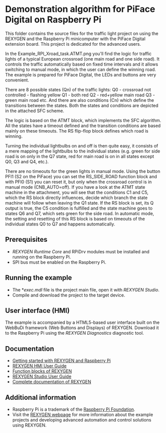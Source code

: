 Demonstration algorithm for PiFace Digital on Raspberry Pi 
==========================================================

This folder contains the source files for the traffic light project on using the 
REXYGEN and the Raspberry Pi minicomputer with 
the PiFace Digital extension board. This project is dedicated for the advanced users.

In the Example_RPI_Xroad_task.ATMT.png you'll find the logic for traffic lights of a typical
European crossroad (one main road and one side road). It controls the
traffic automatically based on fixed time intervals and it allows
switching to manual mode, in which the user can define the winning road.
The example is prepared for PiFace Digital, the LEDs and buttons are
very convenient.
 
There are 8 possible states (Qn) of the traffic lights:
Q0 - crossroad not controlled - flashing yellow
Q1 - both red
Q2 - red+yellow main road
Q3 - green main road
etc.
And there are also conditions (Cn) which define the transitions between
the states. Both the states and conditions are depicted in the attached
SFC scheme.
 
The logic is based on the ATMT block, which implements the SFC
algorithm. All the states have a timeout defined and the transition
conditions are based mainly on these timeouts. The RS flip-flop block
defines which road is winning.
 
Turning the individual lightbulbs on and off is then quite easy, it
consists of a mere mapping of the lightbulbs to the individual states
(e.g. green for side road is on only in the Q7 state, red for main road
is on in all states except Q0, Q3 and Q4, etc.).
 
There are no timeouts for the green lights in manual mode.
Using the button PFI1 (S2 on the PiFace) you can set the RS_SIDE_ROAD function block and with PFI0 (S1) you can reset it, but only when the crossroad control is in manual mode (CNB_AUTO=off).
If you have a look at the ATMT state machine in the attachment, you will see that the conditions C1 and C5, which the RS block directly influences, decide which branch the state machine will follow when leaving the Q1 state. If the RS block is set, its Q output is true, the C5 condition is fulfilled and the state machine goes to states Q6 and Q7, which sets green for the side road.
In automatic mode, the setting and resetting of this RS block is based on timeouts of the individual states Q0 to Q7 and happens automatically.

## Prerequisites ##

- *REXYGEN Runtime Core* and RPiDrv modules must be installed and running on the Raspberry Pi.
- SPI bus must be enabled on the Raspberry Pi.

## Running the example ##

- The **exec.mdl* file is the project main file, open it with *REXYGEN Studio*.
- Compile and download the project to the target device.

## User interface (HMI) ##
The example is accompanied by a HTML5-based user interface built on the WebBuDi 
framework (Web Buttons and Displays) of REXYGEN. Download it to 
the Raspberry Pi using the *REXYGEN Diagnostics* diagnostic tool.

## Documentation ##

- [Getting started with REXYGEN and Raspberry Pi](https://www.rexygen.com/doc/PDF/ENGLISH/RexygenGettingStarted_RasPi_ENG.pdf)
- [REXYGEN HMI User Guide](https://www.rexygen.com/doc/PDF/ENGLISH/RexygenHMI_ENG.pdf)
- [Function blocks of REXYGEN](https://www.rexygen.com/doc/PDF/ENGLISH/BRef_ENG.pdf)
- [REXYGEN Studio User Guide](https://www.rexygen.com/doc/PDF/ENGLISH/RexygenStudio_ENG.pdf)
- [Complete documentation of REXYGEN](http://www.rexygen.com/documentation-and-support)

## Additional information ##

- Raspberry Pi is a trademark of the [Raspberry Pi Foundation](http://www.raspberrypi.org).
- Visit the [REXYGEN webpage](http://www.rexygen.com) 
for more information about the example projects and developing advanced 
automation and control solutions using REXYGEN.